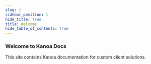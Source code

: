 ```yaml
---
slug: /
sidebar_position: 1
hide_title: true
title: Welcome
hide_table_of_contents: true
---
```


### Welcome to Kanoa Docs

This site contains Kanoa documentation for custom client solutions.